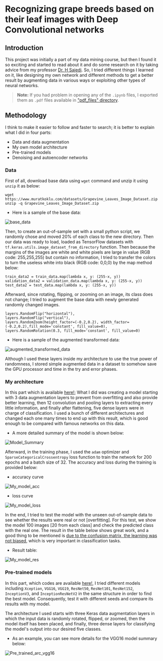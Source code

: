 # Recognizing grape breeds based on their leaf images with Deep Convolutional networks

## Introduction
This project was initially a part of my data mining course, but then I found it so exciting and started to read about it and do some research on it by taking advice from my professor [Dr. H Sajedi](https://scholar.google.com/citations?user=YHjV73oAAAAJ&hl=en). So, I tried different things I learned on it, like designing my own network and different methods to get a better result by augmenting data in various ways or exploiting other types of neural networks.

> **Note:** If you had problem in opening any of the ```.ipynb``` files, I exported them as ```.pdf``` files available in ["pdf_files" directory](https://github.com/arabporr/Grapevine_Leaves_Classification_CNN/tree/main/pdf_files).

## Methodology
I think to make it easier to follow and faster to search; it is better to explain what I did in four parts:
- Data and data augmentation
- My own model architecture
- Pre-trained models
- Denoising and autoencoder networks

### Data
First of all, download base data using ```wget``` command and unzip it using ```unzip``` it as below:
```
wget https://www.muratkoklu.com/datasets/Grapevine_Leaves_Image_Dataset.zip
unzip -q Grapevine_Leaves_Image_Dataset.zip 
```
- Here is a sample of the base data:

![base_data](https://github.com/arabporr/Grapevine_Leaves_Classification_CNN/blob/19f152ac4e8d782e7c1ade6fec6bcb3ce843a540/readme_images/base_data.png)

Then, to create an out-of-sample set with a small python script, we randomly chose and moved 20\% of each class to the new directory. Then our data was ready to load, loaded as TensorFlow datasets with ``` tf.keras.utils.image_dataset_from_directory ``` function.
Then because the margins of the images are white and white pixels are large in value (RGB code: 255,255,255) but contain no information, I tried to transfer the colors to turn the useless white into black (RGB code: 0,0,0) by the map method below:
```
train_data2 = train_data.map(lambda x, y: (255-x, y))
validation_data2 = validation_data.map(lambda x, y: (255-x, y))
test_data2 = test_data.map(lambda x, y: (255-x, y))
```

Afterward, since rotating, flipping, or zooming on an image, its class does not change; I tried to augment the base data with newly generated randomly changed images. 
```
layers.RandomFlip("horizontal"),
layers.RandomFlip("vertical"),
layers.RandomZoom(height_factor=(-0.2,0.2), width_factor=(-0.2,0.2),fill_mode='constant', fill_value=0),
layers.RandomRotation(0.3, fill_mode='constant', fill_value=0)
```
- Here is a sample of the augmented transformed data:

![augmented_transformed_data](https://github.com/arabporr/Grapevine_Leaves_Classification_CNN/blob/cd56a8cc8f3b62388f2f54701bfe37d810a01495/readme_images/transformed_data.png)

Although I used these layers inside my architecture to use the true power of randomness, I stored simple augmented data in a dataset to somehow save the GPU processor and time in the try and error phases.

### My architecture
In this part which is available [here!](https://github.com/arabporr/Grapevine_Leaves_Classification_CNN/blob/f16cf69a86498c3d848cabb5ef6b38390a61f354/My_Own_Model.ipynb); What I did was creating a model starting with 3 data augmentation layers to prevent from overfitting and also provide better learning, then 12 convolution and pooling layers to extracting every little information, and finally after flattening, five dense layers were in charge of classification. I used a bunch of different architectures and changed each one many times to end up with this result, which is good enough to be compared with famous networks on this data. 

- A more detailed summary of the model is shown below:

![Model_Summary](https://github.com/arabporr/Grapevine_Leaves_Classification_CNN/blob/f16cf69a86498c3d848cabb5ef6b38390a61f354/readme_images/My_architecture.png)

Afterward, in the training phase, I used the ```adam``` optimizer and ```SparseCategoricalCrossentropy``` loss function to train the network for 200 epochs and a batch size of 32. The accuracy and loss during the training is provided below:
- accuracy curve

![My_model_acc](https://github.com/arabporr/Grapevine_Leaves_Classification_CNN/blob/2162b4dc8e896047749c0abaf9db3ee6e2273ecc/readme_images/My_model_train_acc.png)

- loss curve

![My_model_loss](https://github.com/arabporr/Grapevine_Leaves_Classification_CNN/blob/2162b4dc8e896047749c0abaf9db3ee6e2273ecc/readme_images/My_model_train_loss.png)

In the end, I tried to test the model with the unseen out-of-sample data to see whether the results were real or not [overfitting]. For this test, we show the model 100 images [20 from each class] and check the predicted class with the real one. The result in the table below shows great work, and a good thing to be mentioned is <ins>due to the confusion matrix, the learning was not biased</ins>, which is very important in classification tasks.
- Result table:

![My_model_res](https://github.com/arabporr/Grapevine_Leaves_Classification_CNN/blob/2162b4dc8e896047749c0abaf9db3ee6e2273ecc/readme_images/My_model_train_loss.png) 

### Pre-trained models
In this part, which codes are available [here!](https://github.com/arabporr/Grapevine_Leaves_Classification_CNN/blob/4474829f94c6067b1f785c3e352862b33e7ab7ff/Pre-Trained_Models.ipynb), I tried different models including ```Xception```, ```VGG16```, ```VGG19```, ```ResNet50```, ```ResNet101```, ```ResNet152```, ```InceptionV3```, and ```InceptionResNetV2``` in the same structure in order to find the best model. Consequently, test it with different seeds and compare its results with my model.

The architecture I used starts with three Keras data augmentation layers in which the input data is randomly rotated, flipped, or zoomed, then the model itself has been placed, and finally, three dense layers for classifying the model's output into our desired five classes.

- As an example, you can see more details for the VGG16 model summary below:

![Pre_trained_arc_vgg16](https://github.com/arabporr/Grapevine_Leaves_Classification_CNN/blob/caf031eb519eb3d06b71e112b90bc7337dff9cac/readme_images/Pre_trained_VGG16_arc.PNG) 

